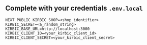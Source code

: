 ## Complete with your credentials `.env.local`

```env
NEXT_PUBLIC_KIRBIC_SHOP=<shop_identifier>
KIRBIC_SECRET=<a_random_string>
KIRBIC_BASE_URL=http://localhost:3000
KIRBIC_CLIENT_ID=<your_kirbic_client_id>
KIRBIC_CLIENT_SECRET=<your_kirbic_client_secret>
```
